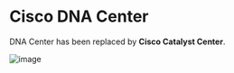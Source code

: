 # Cisco DNA Center
DNA Center has been replaced by **Cisco Catalyst Center**.

![image](https://github.com/user-attachments/assets/a0b95794-bbe1-4677-8bfd-f03fa6a25dd6)
